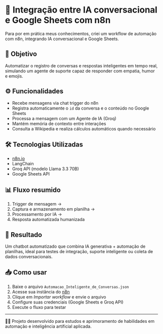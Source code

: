 # 🤖 Integração entre IA conversacional e Google Sheets com n8n

Para por em prática meus conhecimentos, criei um workflow de automação com n8n, integrando IA conversacional e Google Sheets. 

## 🧠 Objetivo
Automatizar o registro de conversas e respostas inteligentes em tempo real, simulando um agente de suporte capaz de responder com empatia, humor e emojis.

## ⚙️ Funcionalidades
- Recebe mensagens via chat trigger do n8n  
- Registra automaticamente o `id` da conversa e o conteúdo no Google Sheets  
- Processa a mensagem com um Agente de IA (Groq)
- Mantém memória de contexto entre interações  
- Consulta a Wikipedia e realiza cálculos automáticos quando necessário  

## 🛠️ Tecnologias Utilizadas
- [n8n.io](https://n8n.io/)  
- LangChain  
- Groq API (modelo Llama 3.3 70B)  
- Google Sheets API  

## 📊 Fluxo resumido
1. Trigger de mensagem →  
2. Captura e armazenamento em planilha →  
3. Processamento por IA →  
4. Resposta automatizada humanizada  

## 🚀 Resultado
Um chatbot automatizado que combina IA generativa + automação de planilhas, ideal para testes de integração, suporte inteligente ou coleta de dados conversacionais.

## 📥 Como usar
1. Baixe o arquivo `Automacao_Inteligente_de_Conversas.json`
2. Acesse sua instância do [n8n](https://n8n.io)
3. Clique em *Importar workflow* e envie o arquivo
4. Configure suas credenciais (Google Sheets e Groq API)
5. Execute o fluxo para testar


---

👩‍💻 Projeto desenvolvido para estudos e aprimoramento de habilidades em automação e inteligência artificial aplicada.

